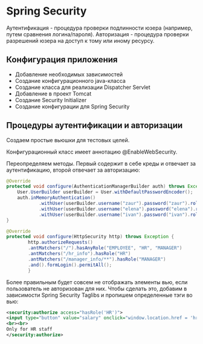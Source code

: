 # Spring Security
Аутентификация - процедура проверки подлинности юзера (например, путем сравнения логина/пароля).
Авторизация - процедура проверки разрешений юзера на доступ к тому или иному ресурсу.

## Конфигурация приложения
- Добавление необходимых зависимостей
- Создание конфигурационного java-класса
- Создание класса для реализации Dispatcher Servlet
- Добавление в проект Tomcat
- Создание Security Initializer
- Создание конфигурации для Spring Security

## Процедуры аутентификации и авторизации
Создаем простые вьюшки для тестовых целей.

Конфигурационный класс имеет аннотацию @EnableWebSecurity.

Переопределяем методы. Первый содержит в себе креды и отвечает за аутентификацию, второй отвечает за авторизацию:
```java
@Override
protected void configure(AuthenticationManagerBuilder auth) throws Exception {
    User.UserBuilder userBuilder = User.withDefaultPasswordEncoder();
    auth.inMemoryAuthentication()
            .withUser(userBuilder.username("zaur").password("zaur").roles("EMPLOYEE"))
            .withUser(userBuilder.username("elena").password("elena").roles("HR"))
            .withUser(userBuilder.username("ivan").password("ivan").roles("MANAGER"));
}

@Override
protected void configure(HttpSecurity http) throws Exception {
        http.authorizeRequests()
        .antMatchers("/").hasAnyRole("EMPLOYEE", "HR", "MANAGER")
        .antMatchers("/hr_info").hasRole("HR")
        .antMatchers("/manager_info/**").hasRole("MANAGER")
        .and().formLogin().permitAll();
        }
```

Более правильным будет совсем не отображать элементы вью, если пользователь не авторизован для них. Чтобы сделать это, добавим в зависимости Spring Security Taglibs и пропишем определенные тэги во вью:
```xml
<security:authorize access="hasRole('HR')">
<input type="button" value="salary" onclick="window.location.href = 'hr_info'">
<br><br>
Only for HR staff
</security:authorize>
```